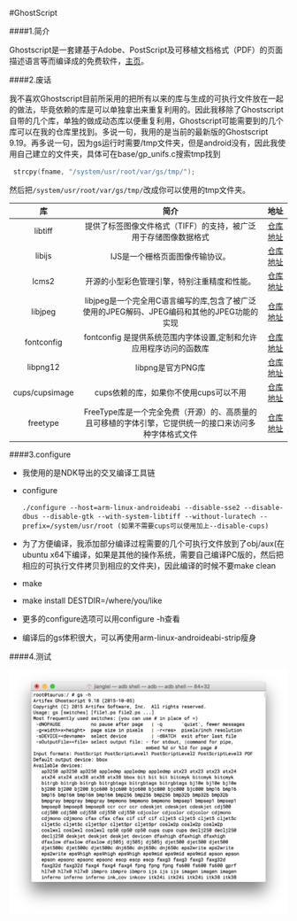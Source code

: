 #GhostScript

####1.简介

Ghostscript是一套建基于Adobe、PostScript及可移植文档格式（PDF）的页面描述语言等而编译成的免费软件，[主页](http://www.ghostscript.com)。

####2.废话

我不喜欢Ghostscript目前所采用的把所有以来的库与生成的可执行文件放在一起的做法，毕竟依赖的库是可以单独拿出来重复利用的。因此我移除了Ghostscript自带的几个库，单独的做成动态库以便重复利用，Ghostscript可能需要到的几个库可以在我的仓库里找到。多说一句，我用的是当前的最新版的Ghostscript 9.19。再多说一句，因为gs运行时需要/tmp文件夹，但是android没有，因此我使用自己建立的文件夹，具体可在base/gp_unifs.c搜索tmp找到 

```c
 strcpy(fname, "/system/usr/root/var/gs/tmp/");
```

然后把`/system/usr/root/var/gs/tmp/`改成你可以使用的tmp文件夹。

|       库        |                    简介                    |                    地址                    |
| :------------: | :--------------------------------------: | :--------------------------------------: |
|    libtiff     |    提供了标签图像文件格式（TIFF）的支持，被广泛用于存储图像数据格式    | [仓库地址](https://github.com/jianglei12138/libtiff) |
|     libijs     |            IJS是一个栅格页面图像传输协议。             | [仓库地址](https://github.com/jianglei12138/ijs) |
|     lcms2      |          开源的小型彩色管理引擎，特别注重精度和性能。          | [仓库地址](https://github.com/jianglei12138/libcms2) |
|    libjpeg     | libjpeg是一个完全用C语言编写的库,包含了被广泛使用的JPEG解码、JPEG编码和其他的JPEG功能的实现 | [仓库地址](https://github.com/jianglei12138/jpeg) |
|   fontconfig   | fontconfig 是提供系统范围内字体设置,定制和允许应用程序访问的函数库  | [仓库地址](https://github.com/jianglei12138/fontconfig) |
|    libpng12    |              libpng是官方PNG库               | [仓库地址](https://github.com/jianglei12138/libpng12) |
| cups/cupsimage |         cups依赖的库，如果你不使用cups可以不用          | [仓库地址](https://github.com/jianglei12138/cups) |
|    freetype    | FreeType库是一个完全免费（开源）的、高质量的且可移植的字体引擎，它提供统一的接口来访问多种字体格式文件 | [仓库地址](https://github.com/jianglei12138/freetype) |

####3.configure

- 我使用的是NDK导出的交叉编译工具链

- configure

  ```shell
  ./configure --host=arm-linux-androideabi --disable-sse2 --disable-dbus --disable-gtk --with-system-libtiff --without-luratech --prefix=/system/usr/root (如果不需要cups可以使用加上--disable-cups)
  ```
- 为了方便编译，我添加部分编译过程需要的几个可执行文件放到了obj/aux(在ubuntu x64下编译，如果是其他的操作系统，需要自己编译PC版的，然后把相应的可执行文件拷贝到相应的文件夹)，因此编译的时候不要make clean
- make
- make install DESTDIR=/where/you/like
- 更多的configure选项可以用configure -h查看
- 编译后的gs体积很大，可以再使用arm-linux-androideabi-strip瘦身

####4.测试

![test](art/test.png)